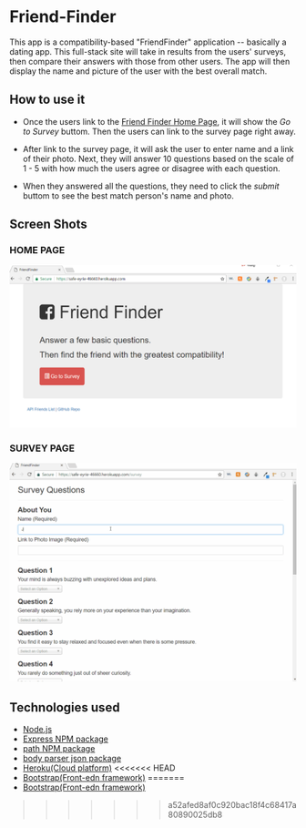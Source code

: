 # Friend-Finder
This app is a compatibility-based "FriendFinder" application -- basically a dating app. This full-stack site will take in results from the users' surveys, then compare their answers with those from other users. The app will then display the name and picture of the user with the best overall match.

## How to use it

* Once the users link to the [Friend Finder Home Page](https://safe-eyrie-46660.herokuapp.com/), it will show the *Go to Survey* buttom. Then the users can link to the survey page right away.

* After link to the survey page, it will ask the user to enter name and a link of their photo. Next, they will answer 10 questions based on the scale of 1 - 5 with how much the users agree or disagree with each question.

* When they answered all the questions, they need to click the *submit* buttom to see the best match person's name and photo.

## Screen Shots

### HOME PAGE
![homepage](images/homepage.png) 

### SURVEY PAGE 
![surveypage](images/survey.gif)

## Technologies used 
- [Node.js](https://nodejs.org/en/)
- [Express NPM package](https://www.npmjs.com/package/express)
- [path NPM package](https://www.npmjs.com/package/path)
- [body parser json package](https://www.npmjs.com/package/body-parser-json)
- [Heroku(Cloud platform)](https://signup.heroku.com/?c=70130000001xDpdAAE&gclid=CjwKCAiAoNTUBRBUEiwAWje2ltBEcml0hz10Clvml8F1NM2EuanwpjS1Svoo0q8RwkeZJO4iiAQbYxoCmvQQAvD_BwE)
<<<<<<< HEAD
- [Bootstrap(Front-edn framework)](https://getbootstrap.com/)
=======
- [Bootstrap(Front-edn framework)](https://getbootstrap.com/)
>>>>>>> a52afed8af0c920bac18f4c68417a80890025db8
